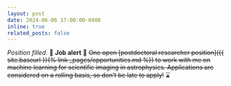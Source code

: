 ```yaml
---
layout: post
date: 2024-06-06 17:00:00-0400
inline: true
related_posts: false
---
```


_Position filled._ :loudspeaker: **Job alert** :loudspeaker: <del>One open [postdoctoral researcher position]({{ site.baseurl }}{% link _pages/opportunities.md %}) to work with me on machine learning for scientific imaging in astrophysics. Applications are considered on a rolling basis, so don’t be late to apply!</del> :hourglass:


